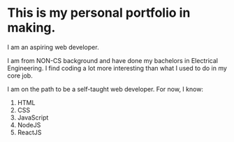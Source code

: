 # This is my personal portfolio in making.

I am an aspiring web developer.

I am from NON-CS background and have done my bachelors in Electrical Engineering.
I find coding a lot more interesting than what I used to do in my core job.

I am on the path to be a self-taught web developer. For now, I know:

1. HTML
1. CSS
1. JavaScript
1. NodeJS
1. ReactJS
